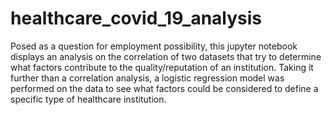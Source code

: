 # healthcare_covid_19_analysis
Posed as a question for employment possibility, this jupyter notebook displays an analysis on the correlation of two datasets that try to determine what factors contribute to the quality/reputation of an institution. Taking it further than a correlation analysis, a logistic regression model was performed on the data to see what factors could be considered to define a specific type of healthcare institution. 
